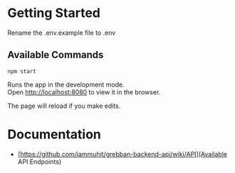 # Getting Started

Rename the .env.example file to .env

## Available Commands

`npm start`

Runs the app in the development mode.\
Open [http://localhost:8080](http://localhost:8080) to view it in the browser.

The page will reload if you make edits.

# Documentation

* [https://github.com/iammuhit/grebban-backend-api/wiki/API](Available API Endpoints)
